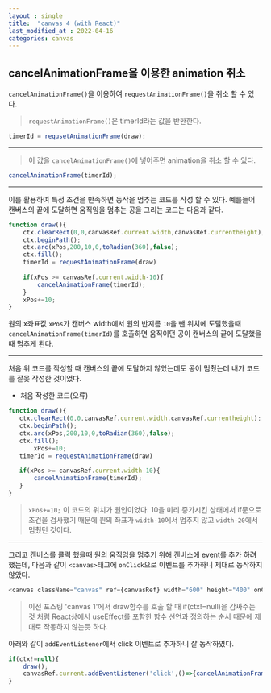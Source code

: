 ```yaml
---
layout : single
title:  "canvas 4 (with React)"
last_modified_at : 2022-04-16
categories: canvas
---
```


## cancelAnimationFrame을 이용한 animation 취소

`cancelAnimationFrame()`을 이용하여 `requestAnimationFrame()`을 취소 할 수 있다. 

> `requestAnimationFrame()`은 timerId라는 값을 반환한다.

```javascript
timerId = requsetAnimationFrame(draw);
```

----

> 이 값을 `cancelAnimationFrame()`에 넣어주면 animation을 취소 할 수 있다.

```javascript
cancelAnimationFrame(timerId);
```

----

이를 활용하여 특정 조건을 만족하면 동작을 멈추는 코드를 작성 할 수 있다.
예를들어 캔버스의 끝에 도달하면 움직임을 멈추는 공을 그리는 코드는 다음과 같다.

```javascript
function draw(){
	ctx.clearRect(0,0,canvasRef.current.width,canvasRef.currentheight);
	ctx.beginPath();
	ctx.arc(xPos,200,10,0,toRadian(360),false);
	ctx.fill();
	timerId = requestAnimationFrame(draw)
	
	if(xPos >= canvasRef.current.width-10){
		cancelAnimationFrame(timerId);
	}
	xPos+=10;
}
```
원의 x좌표값 `xPos`가 캔버스 width에서 원의 반지름 `10`을 뺀 위치에 도달했을때 `cancelAnimationFrame(timerId)`를 호출하면 움직이던 공이 캔버스의 끝에 도달했을때 멈추게 된다.

----

처음 위 코드를 작성할 때 캔버스의 끝에 도달하지 않았는데도 공이 멈췄는데 내가 코드를 잘못 작성한 것이었다. 
 * 처음 작성한 코드(오류)

 ```javascript
function draw(){
	ctx.clearRect(0,0,canvasRef.current.width,canvasRef.currentheight);
	ctx.beginPath();
	ctx.arc(xPos,200,10,0,toRadian(360),false);
	ctx.fill();
        xPos+=10;
	timerId = requestAnimationFrame(draw)
   
	if(xPos >= canvasRef.current.width-10){
		cancelAnimationFrame(timerId);
	}
}
 ```
 > `xPos+=10;` 이 코드의 위치가 원인이었다. 10을 미리 증가시킨 상태에서 if문으로 조건을 검사했기 때문에 원의 좌표가 `width-10`에서 멈추지 않고 `width-20`에서 멈췄던 것이다.

----

그리고 캔버스를 클릭 했을때 원의 움직임을 멈추기 위해 캔버스에 event를 추가 하려했는데, 다음과 같이 `<canvas>`태그에 `onClick`으로 이벤트를 추가하니 제대로 동작하지 않았다.
```javascript
<canvas className="canvas" ref={canvasRef} width="600" height="400" onClick={()=>{cancelAnimationFrame(timerId)};}></canvas><br/>
```
>이전 포스팅 'canvas 1'에서 draw함수를 호출 할 때 if(ctx!=null)을 감싸주는 것 처럼 React상에서 useEffect를 포함한 함수 선언과 정의하는 순서 때문에 제대로 작동하지 않는듯 하다.

아래와 같이 `addEventListener`에서 click 이벤트로 추가하니 잘 동작하였다. 
```javascript
if(ctx!=null){
	draw();
	canvasRef.current.addEventListener('click',()=>{cancelAnimationFrame(timerId)});	
}
```